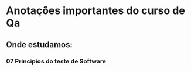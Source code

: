 # Anotações importantes do curso de Qa

## Onde estudamos:

  ### 07 Principios do teste de Software
